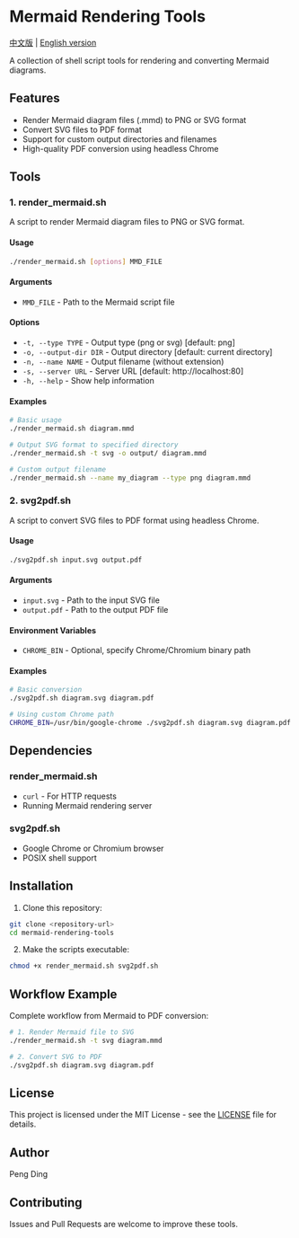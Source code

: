 # Mermaid Rendering Tools

[中文版](README_zh.md) | [English version](README_en.md)

A collection of shell script tools for rendering and converting Mermaid diagrams.

## Features

- Render Mermaid diagram files (.mmd) to PNG or SVG format
- Convert SVG files to PDF format
- Support for custom output directories and filenames
- High-quality PDF conversion using headless Chrome

## Tools

### 1. render_mermaid.sh

A script to render Mermaid diagram files to PNG or SVG format.

#### Usage

```bash
./render_mermaid.sh [options] MMD_FILE
```

#### Arguments

- `MMD_FILE` - Path to the Mermaid script file

#### Options

- `-t, --type TYPE` - Output type (png or svg) [default: png]
- `-o, --output-dir DIR` - Output directory [default: current directory]
- `-n, --name NAME` - Output filename (without extension)
- `-s, --server URL` - Server URL [default: http://localhost:80]
- `-h, --help` - Show help information

#### Examples

```bash
# Basic usage
./render_mermaid.sh diagram.mmd

# Output SVG format to specified directory
./render_mermaid.sh -t svg -o output/ diagram.mmd

# Custom output filename
./render_mermaid.sh --name my_diagram --type png diagram.mmd
```

### 2. svg2pdf.sh

A script to convert SVG files to PDF format using headless Chrome.

#### Usage

```bash
./svg2pdf.sh input.svg output.pdf
```

#### Arguments

- `input.svg` - Path to the input SVG file
- `output.pdf` - Path to the output PDF file

#### Environment Variables

- `CHROME_BIN` - Optional, specify Chrome/Chromium binary path

#### Examples

```bash
# Basic conversion
./svg2pdf.sh diagram.svg diagram.pdf

# Using custom Chrome path
CHROME_BIN=/usr/bin/google-chrome ./svg2pdf.sh diagram.svg diagram.pdf
```

## Dependencies

### render_mermaid.sh

- `curl` - For HTTP requests
- Running Mermaid rendering server

### svg2pdf.sh

- Google Chrome or Chromium browser
- POSIX shell support

## Installation

1. Clone this repository:

```bash
git clone <repository-url>
cd mermaid-rendering-tools
```

2. Make the scripts executable:

```bash
chmod +x render_mermaid.sh svg2pdf.sh
```

## Workflow Example

Complete workflow from Mermaid to PDF conversion:

```bash
# 1. Render Mermaid file to SVG
./render_mermaid.sh -t svg diagram.mmd

# 2. Convert SVG to PDF
./svg2pdf.sh diagram.svg diagram.pdf
```

## License

This project is licensed under the MIT License - see the [LICENSE](LICENSE) file for details.

## Author

Peng Ding

## Contributing

Issues and Pull Requests are welcome to improve these tools.
